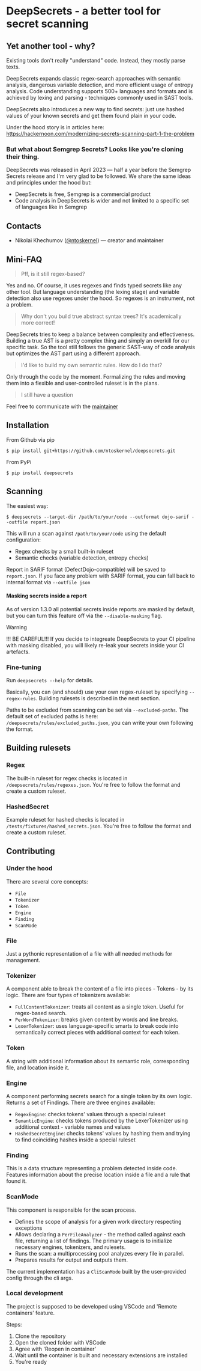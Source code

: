 # DeepSecrets - a better tool for secret scanning

## Yet another tool - why?
Existing tools don't really "understand" code. Instead, they mostly parse texts.

DeepSecrets expands classic regex-search approaches with semantic analysis, dangerous variable detection, and more efficient usage of entropy analysis. Code understanding supports 500+ languages and formats and is achieved by lexing and parsing - techniques commonly used in SAST tools.

DeepSecrets also introduces a new way to find secrets: just use hashed values of your known secrets and get them found plain in your code.

Under the hood story is in articles here: https://hackernoon.com/modernizing-secrets-scanning-part-1-the-problem 

### But what about Semgrep Secrets? Looks like you're cloning their thing.
DeepSecrets was released in April 2023 — half a year before the Semgrep Secrets release and I'm very glad to be followed. We share the same ideas and principles under the hood but:
- DeepSecrets is free, Semgrep is a commercial product
- Code analysis in DeepSecrets is wider and not limited to a specific set of languages like in Semgrep


## Contacts

- Nikolai Khechumov ([@ntoskernel](https://github.com/ntoskernel)) — creator and maintainer


## Mini-FAQ
> Pff, is it still regex-based?

Yes and no. Of course, it uses regexes and finds typed secrets like any other tool. But language understanding (the lexing stage) and variable detection also use regexes under the hood. So regexes is an instrument, not a problem.

> Why don't you build true abstract syntax trees? It's academically more correct!

DeepSecrets tries to keep a balance between complexity and effectiveness. Building a true AST is a pretty complex thing and simply an overkill for our specific task. So the tool still follows the generic SAST-way of code analysis but optimizes the AST part using a different approach.

> I'd like to build my own semantic rules. How do I do that?

Only through the code by the moment. Formalizing the rules and moving them into a flexible and user-controlled ruleset is in the plans.

> I still have a question

Feel free to communicate with the [maintainer](https://github.com/ntoskernel/deepsecrets/blob/main/pyproject.toml#L6-L8)

## Installation

From Github via pip

`$ pip install git+https://github.com/ntoskernel/deepsecrets.git`

From PyPi

`$ pip install deepsecrets`


## Scanning
The easiest way:

`$ deepsecrets --target-dir /path/to/your/code --outformat dojo-sarif --outfile report.json`

This will run a scan against `/path/to/your/code` using the default configuration:
- Regex checks by a small built-in ruleset
- Semantic checks (variable detection, entropy checks)

Report in SARIF format (DefectDojo-compatible) will be saved to `report.json`. If you face any problem with SARIF format, you can fall back to internal format via `--outfile json`

#### Masking secrets inside a report

As of version 1.3.0 all potential secrets inside reports are masked by default, but you can turn this feature off via the `--disable-masking` flag.

> [!WARNING]  
> !!! BE CAREFUL!!! If you decide to integreate DeepSecrets to your CI pipeline with masking disabled, you will likely re-leak your secrets inside your CI artefacts.

### Fine-tuning
Run `deepsecrets --help` for details.

Basically, you can (and should) use your own regex-ruleset by specifying `--regex-rules`. Building rulesets is described in the next section.

Paths to be excluded from scanning can be set via `--excluded-paths`. The default set of excluded paths is here: `/deepsecrets/rules/excluded_paths.json`, you can write your own following the format.

## Building rulesets

### Regex

The built-in ruleset for regex checks is located in `/deepsecrets/rules/regexes.json`. You're free to follow the format and create a custom ruleset.

### HashedSecret

Example ruleset for hashed checks is located in `/tests/fixtures/hashed_secrets.json`. You're free to follow the format and create a custom ruleset.


## Contributing

### Under the hood
There are several core concepts:

- `File`
- `Tokenizer`
- `Token`
- `Engine`
- `Finding`
- `ScanMode`

### File
Just a pythonic representation of a file with all needed methods for management.

### Tokenizer
A component able to break the content of a file into pieces - Tokens - by its logic. There are four types of tokenizers available:

- `FullContentTokenizer`: treats all content as a single token. Useful for regex-based search.
- `PerWordTokenizer`: breaks given content by words and line breaks.
- `LexerTokenizer`: uses language-specific smarts to break code into semantically correct pieces with additional context for each token.

### Token
A string with additional information about its semantic role, corresponding file, and location inside it.

### Engine
A component performing secrets search for a single token by its own logic. Returns a set of Findings. There are three engines available:

- `RegexEngine`: checks tokens' values through a special ruleset
- `SemanticEngine`: checks tokens produced by the LexerTokenizer using additional context - variable names and values
- `HashedSecretEngine`: checks tokens' values by hashing them and trying to find coinciding hashes inside a special ruleset

### Finding
This is a data structure representing a problem detected inside code. Features information about the precise location inside a file and a rule that found it.

### ScanMode
This component is responsible for the scan process.

- Defines the scope of analysis for a given work directory respecting exceptions
- Allows declaring a `PerFileAnalyzer` - the method called against each file, returning a list of findings. The primary usage is to initialize necessary engines, tokenizers, and rulesets.
- Runs the scan: a multiprocessing pool analyzes every file in parallel.
- Prepares results for output and outputs them.

The current implementation has a `CliScanMode` built by the user-provided config through the cli args.

### Local development

The project is supposed to be developed using VSCode and 'Remote containers' feature.

Steps:
1. Clone the repository
2. Open the cloned folder with VSCode
3. Agree with 'Reopen in container'
4. Wait until the container is built and necessary extensions are installed
5. You're ready

